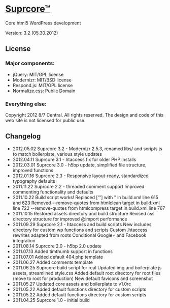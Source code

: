 [Suprcore™](http://eightsevencentral.com)
===========

Core html5 WordPress development

Version: 3.2 (05.30.2012)


License
-------

### Major components:

* jQuery: MIT/GPL license
* Modernizr: MIT/BSD license
* Respond.js: MIT/GPL license
* Normalize.css: Public Domain

### Everything else:

Copyright 2012 8/7 Central. All rights reserved. The design and code of this web site is not licensed for public use.


Changelog
---------

* 2012.05.02	Suprcore 3.2 - Modernizr 2.5.3, renamed libs/ and scripts.js to match boilerplate, various style updates
* 2012.04.11	Suprcore 3.1 - htaccess fix for older PHP installs
* 2012.03.01	Suprcore 3.0 - h5bp update, simplified file structure, improved functions
* 2012.01.16	Suprcore 2.3 - Responsive layout-ready, standardized typography defaults
* 2011.11.22	Suprcore 2.2 - threaded comment support
		Improved commenting functionality and defaults
* 2011.10.22	Build script works!
		Replaced 
		['&quot;] with &quot; in build.xml line 615 and 623 
		Removed
		--remove-quotes from htmlclean target in build.xml line 722
		--remove-quotes from htmlcompress target in build.xml line 767
* 2011.10.15	Restored assets directory and build structure
		Revised css directory structure for improved @import performance
* 2011.09.29	Suprcore 2.1 - htaccess and build scripts
		New includes directory for custom wp functions and scripts
		Custom .htaccess rewrites adapted from roots
		Conditional Google+ and Facebook integration
* 2011.08.14	Suprcore 2.0 - h5bp 2.0 update
* 2011.07.13	Added timthumb support in functions
* 2011.07.01	Added default 404.php template
* 2011.06.27	Added comments template
* 2011.06.25	Suprcore build script for real
		Updated img and boilerplate js assets, streamlined style.css
		Added default root directory for root files (move to root for production)
		New default favicons and screenshot
* 2011.05.27	Updated core assets and boilerplate to v1.0rc
* 2011.05.22	Added default functions directory for custom scripts
* 2011.05.22	Added default functions directory for custom scripts
* 2011.04.25	Suprcore 1.0 - initial build
